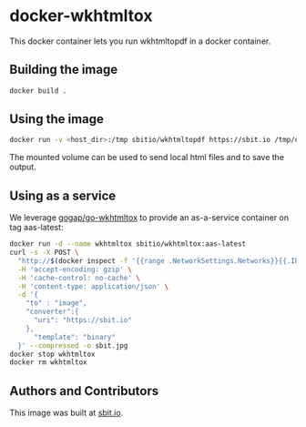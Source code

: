 # docker-wkhtmltox

This docker container lets you run wkhtmltopdf in a docker container.

## Building the image

```sh
docker build .
```

## Using the image

```sh
docker run -v <host_dir>:/tmp sbitio/wkhtmltopdf https://sbit.io /tmp/output.pdf
```

The mounted volume can be used to send local html files and to save
the output.

## Using as a service

We leverage [gogap/go-wkhtmltox](https://github.com/gogap/go-wkhtmltox/) to provide an as-a-service container on tag aas-latest:

```sh
docker run -d --name wkhtmltox sbitio/wkhtmltox:aas-latest
curl -s -X POST \
  "http://$(docker inspect -f '{{range .NetworkSettings.Networks}}{{.IPAddress}}{{end}}' wkhtmltox):8080/v1/convert" \
  -H 'accept-encoding: gzip' \
  -H 'cache-control: no-cache' \
  -H 'content-type: application/json' \
  -d '{
    "to" : "image",
    "converter":{
      "uri": "https://sbit.io"
    },
	  "template": "binary"
  }' --compressed -o sbit.jpg
docker stop wkhtmltox
docker rm wkhtmltox
```

## Authors and Contributors

This image was built at [sbit.io](https://sbit.io).
